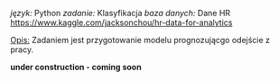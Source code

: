 _język:_  Python
_zadanie:_  Klasyfikacja
_baza danych:_ Dane HR https://www.kaggle.com/jacksonchou/hr-data-for-analytics

<u>Opis:</u>
Zadaniem jest przygotowanie modelu prognozującgo odejście z pracy.

**under construction - coming soon**